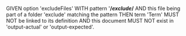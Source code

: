 GIVEN option 'excludeFiles' WITH pattern '**/*exclude*/**
AND this file being part of a folder 'exclude' matching the pattern
THEN term 'Term' MUST NOT be linked to its definition
AND this document MUST NOT exist in 'output-actual' or 'output-expected'.
